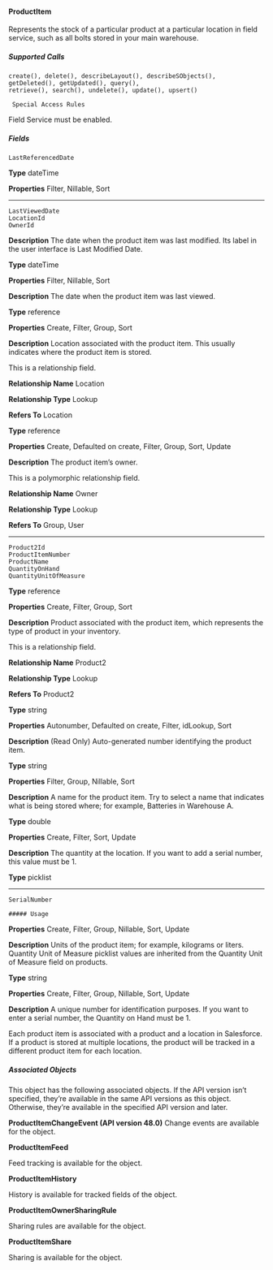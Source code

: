 #### ProductItem

Represents the stock of a particular product at a particular location in field service, such as all bolts stored in your main warehouse.

##### Supported Calls
```
create(), delete(), describeLayout(), describeSObjects(), getDeleted(), getUpdated(), query(),
retrieve(), search(), undelete(), update(), upsert()

 Special Access Rules

```
Field Service must be enabled.

##### Fields

```
LastReferencedDate

```

**Type**
dateTime

**Properties**
Filter, Nillable, Sort


-----

```
LastViewedDate
LocationId
OwnerId

```

**Description**
The date when the product item was last modified. Its label in the user interface
is Last Modified Date.

**Type**
dateTime

**Properties**
Filter, Nillable, Sort

**Description**
The date when the product item was last viewed.

**Type**
reference

**Properties**
Create, Filter, Group, Sort

**Description**
Location associated with the product item. This usually indicates where the
product item is stored.

This is a relationship field.

**Relationship Name**
Location

**Relationship Type**
Lookup

**Refers To**
Location

**Type**
reference

**Properties**
Create, Defaulted on create, Filter, Group, Sort, Update

**Description**
The product item’s owner.

This is a polymorphic relationship field.

**Relationship Name**
Owner

**Relationship Type**
Lookup

**Refers To**
Group, User


-----

```
Product2Id
ProductItemNumber
ProductName
QuantityOnHand
QuantityUnitOfMeasure

```

**Type**
reference

**Properties**
Create, Filter, Group, Sort

**Description**
Product associated with the product item, which represents the type of product
in your inventory.

This is a relationship field.

**Relationship Name**
Product2

**Relationship Type**
Lookup

**Refers To**
Product2

**Type**
string

**Properties**
Autonumber, Defaulted on create, Filter, idLookup, Sort

**Description**
(Read Only) Auto-generated number identifying the product item.

**Type**
string

**Properties**
Filter, Group, Nillable, Sort

**Description**
A name for the product item. Try to select a name that indicates what is being
stored where; for example, Batteries in Warehouse A.

**Type**
double

**Properties**
Create, Filter, Sort, Update

**Description**
The quantity at the location. If you want to add a serial number, this value must
be 1.

**Type**
picklist


-----

```
SerialNumber

##### Usage

```

**Properties**
Create, Filter, Group, Nillable, Sort, Update

**Description**
Units of the product item; for example, kilograms or liters. Quantity Unit of Measure
picklist values are inherited from the Quantity Unit of Measure field on products.

**Type**
string

**Properties**
Create, Filter, Group, Nillable, Sort, Update

**Description**
A unique number for identification purposes. If you want to enter a serial number,
the Quantity on Hand must be 1.


Each product item is associated with a product and a location in Salesforce. If a product is stored at multiple locations, the product will
be tracked in a different product item for each location.

##### Associated Objects

This object has the following associated objects. If the API version isn’t specified, they’re available in the same API versions as this object.
Otherwise, they’re available in the specified API version and later.

**ProductItemChangeEvent (API version 48.0)**
Change events are available for the object.

**ProductItemFeed**

Feed tracking is available for the object.

**ProductItemHistory**

History is available for tracked fields of the object.

**ProductItemOwnerSharingRule**

Sharing rules are available for the object.

**ProductItemShare**

Sharing is available for the object.
